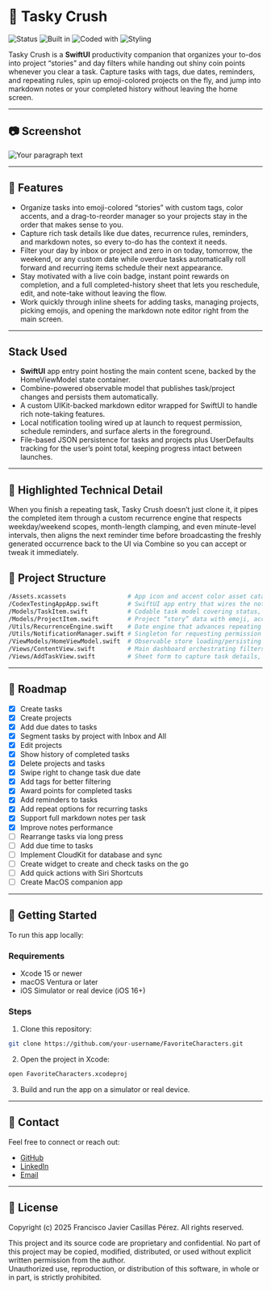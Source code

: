 # 🍬 Tasky Crush

![Status](https://badgen.net/badge/status/in%20progress/yellow)
![Built in](https://badgen.net/badge/Built%20with/XCode/blue)
![Coded with](https://badgen.net/badge/Written%20with/Swift/green)
![Styling](https://badgen.net/badge/Styling/SwiftUI/purple)

Tasky Crush is a **SwiftUI** productivity companion that organizes your to-dos into project “stories” and day filters while handing out shiny coin points whenever you clear a task. Capture tasks with tags, due dates, reminders, and repeating rules, spin up emoji-colored projects on the fly, and jump into markdown notes or your completed history without leaving the home screen.

---
## 📷 Screenshot

![Your paragraph text](https://github.com/user-attachments/assets/a5d4f5d3-457d-4c86-adf0-4e1f1ff0bc02)



---

## 🔧 Features 

- Organize tasks into emoji-colored “stories” with custom tags, color accents, and a drag-to-reorder manager so your projects stay in the order that makes sense to you.
- Capture rich task details like due dates, recurrence rules, reminders, and markdown notes, so every to-do has the context it needs.
- Filter your day by inbox or project and zero in on today, tomorrow, the weekend, or any custom date while overdue tasks automatically roll forward and recurring items schedule their next appearance.
- Stay motivated with a live coin badge, instant point rewards on completion, and a full completed-history sheet that lets you reschedule, edit, and note-take without leaving the flow.
- Work quickly through inline sheets for adding tasks, managing projects, picking emojis, and opening the markdown note editor right from the main screen.
---

## Stack Used

- **SwiftUI** app entry point hosting the main content scene, backed by the HomeViewModel state container.
- Combine-powered observable model that publishes task/project changes and persists them automatically.
- A custom UIKit-backed markdown editor wrapped for SwiftUI to handle rich note-taking features.
- Local notification tooling wired up at launch to request permission, schedule reminders, and surface alerts in the foreground.
- File-based JSON persistence for tasks and projects plus UserDefaults tracking for the user’s point total, keeping progress intact between launches.

---

## 🧪 Highlighted Technical Detail

When you finish a repeating task, Tasky Crush doesn’t just clone it, it pipes the completed item through a custom recurrence engine that respects weekday/weekend scopes, month-length clamping, and even minute-level intervals, then aligns the next reminder time before broadcasting the freshly generated occurrence back to the UI via Combine so you can accept or tweak it immediately.

## 📁 Project Structure

```bash
/Assets.xcassets                 # App icon and accent color asset catalog for the UI chrome
/CodexTestingAppApp.swift        # SwiftUI app entry that wires the notification manager and launches the main scene
/Models/TaskItem.swift           # Codable task model covering status, recurrence, reminders, and markdown notes
/Models/ProjectItem.swift        # Project “story” data with emoji, accent color, ordering, and tag catalog metadata
/Utils/RecurrenceEngine.swift    # Date engine that advances repeating tasks with weekday/weekend scope rules
/Utils/NotificationManager.swift # Singleton for requesting permission and scheduling or cancelling local reminders
/ViewModels/HomeViewModel.swift  # Observable store loading/persisting data, rolling overdue tasks, and managing points/tags
/Views/ContentView.swift         # Main dashboard orchestrating filters, task lists, rewards, and all management sheets
/Views/AddTaskView.swift         # Sheet form to capture task details, choose projects/tags, reminders, and recurrence
```

---

## 🚧 Roadmap

- [x] Create tasks  
- [x] Create projects  
- [x] Add due dates to tasks  
- [x] Segment tasks by project with Inbox and All  
- [x] Edit projects  
- [x] Show history of completed tasks  
- [x] Delete projects and tasks  
- [x] Swipe right to change task due date
- [x] Add tags for better filtering  
- [x] Award points for completed tasks  
- [x] Add reminders to tasks  
- [x] Add repeat options for recurring tasks  
- [x] Support full markdown notes per task  
- [x] Improve notes performance  
- [ ] Rearrange tasks via long press  
- [ ] Add due time to tasks
- [ ] Implement CloudKit for database and sync
- [ ] Create widget to create and check tasks on the go
- [ ] Add quick actions with Siri Shortcuts
- [ ] Create MacOS companion app

---

## 🚀 Getting Started

To run this app locally:

### Requirements
- Xcode 15 or newer
- macOS Ventura or later
- iOS Simulator or real device (iOS 16+)

### Steps

1. Clone this repository:
```bash
git clone https://github.com/your-username/FavoriteCharacters.git
```

2. Open the project in Xcode:
  ```bash
  open FavoriteCharacters.xcodeproj
  ```

3. Build and run the app on a simulator or real device.

---

## 🤝 Contact

Feel free to connect or reach out:

- [GitHub](https://github.com/franciscoxcode)
- [LinkedIn](https://www.linkedin.com/in/franciscoxcode/)
- [Email](mailto:fxcasillas.dev@gmail.com)

---

## 📄 License
Copyright (c) 2025 Francisco Javier Casillas Pérez. All rights reserved.

This project and its source code are proprietary and confidential. No part of this project may be copied, modified, distributed, or used without explicit written permission from the author.  
Unauthorized use, reproduction, or distribution of this software, in whole or in part, is strictly prohibited.
